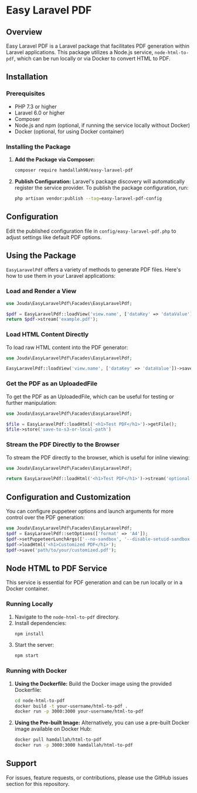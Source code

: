 
# Easy Laravel PDF

## Overview

Easy Laravel PDF is a Laravel package that facilitates PDF generation within Laravel applications. This package utilizes a Node.js service, `node-html-to-pdf`, which can be run locally or via Docker to convert HTML to PDF.

## Installation

### Prerequisites

- PHP 7.3 or higher
- Laravel 6.0 or higher
- Composer
- Node.js and npm (optional, if running the service locally without Docker)
- Docker (optional, for using Docker container)

### Installing the Package

1. **Add the Package via Composer:**
   ```bash
   composer require hamdallah90/easy-laravel-pdf
   ```

2. **Publish Configuration:**
   Laravel's package discovery will automatically register the service provider. To publish the package configuration, run:
   ```bash
   php artisan vendor:publish --tag=easy-laravel-pdf-config
   ```

## Configuration

Edit the published configuration file in `config/easy-laravel-pdf.php` to adjust settings like default PDF options.

## Using the Package

`EasyLaravelPdf` offers a variety of methods to generate PDF files. Here's how to use them in your Laravel applications:

### Load and Render a View

```php
use Jouda\EasyLaravelPdf\Facades\EasyLaravelPdf;

$pdf = EasyLaravelPdf::loadView('view.name', ['dataKey' => 'dataValue']);
return $pdf->stream('example.pdf');
```

### Load HTML Content Directly
To load raw HTML content into the PDF generator:

```php
use Jouda\EasyLaravelPdf\Facades\EasyLaravelPdf;

EasyLaravelPdf::loadView('view.name', ['dataKey' => 'dataValue'])->save('/path/to/file.pdf');
```

### Get the PDF as an UploadedFile
To get the PDF as an UploadedFile, which can be useful for testing or further manipulation:

```php
use Jouda\EasyLaravelPdf\Facades\EasyLaravelPdf;

$file = EasyLaravelPdf::loadHtml('<h1>Test PDF</h1>')->getFile();
$file->store('save-to-s3-or-local-path')
```

### Stream the PDF Directly to the Browser
To stream the PDF directly to the browser, which is useful for inline viewing:

```php
use Jouda\EasyLaravelPdf\Facades\EasyLaravelPdf;

return EasyLaravelPdf::loadHtml('<h1>Test PDF</h1>')->stream('optional-filename.pdf');  // Streams the PDF; if a filename is provided, it will be used
```

## Configuration and Customization
You can configure puppeteer options and launch arguments for more control over the PDF generation:

```php
use Jouda\EasyLaravelPdf\Facades\EasyLaravelPdf;
$pdf = EasyLaravelPdf::setOptions(['format' => 'A4']);
$pdf->setPuppeteerLunchArgs(['--no-sandbox', '--disable-setuid-sandbox']);
$pdf->loadHtml('<h1>Customized PDF</h1>');
$pdf->save('path/to/your/customized.pdf');
```

## Node HTML to PDF Service

This service is essential for PDF generation and can be run locally or in a Docker container.

### Running Locally

1. Navigate to the `node-html-to-pdf` directory.
2. Install dependencies:
   ```bash
   npm install
   ```
3. Start the server:
   ```bash
   npm start
   ```

### Running with Docker

1. **Using the Dockerfile:**
   Build the Docker image using the provided Dockerfile:
   ```bash
   cd node-html-to-pdf
   docker build -t your-username/html-to-pdf .
   docker run -p 3000:3000 your-username/html-to-pdf
   ```

2. **Using the Pre-built Image:**
   Alternatively, you can use a pre-built Docker image available on Docker Hub:
   ```bash
   docker pull hamdallah/html-to-pdf
   docker run -p 3000:3000 hamdallah/html-to-pdf
   ```

## Support

For issues, feature requests, or contributions, please use the GitHub issues section for this repository.
